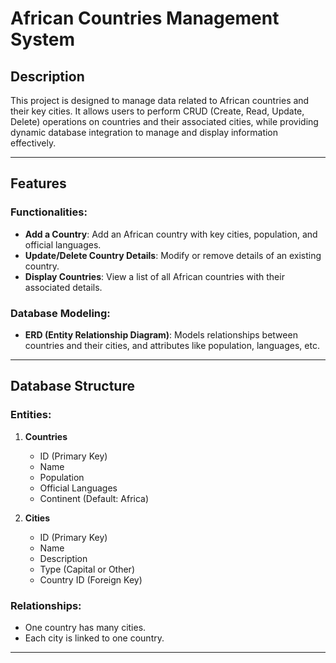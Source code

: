 # African Countries Management System

## Description
This project is designed to manage data related to African countries and their key cities. It allows users to perform CRUD (Create, Read, Update, Delete) operations on countries and their associated cities, while providing dynamic database integration to manage and display information effectively.

---

## Features

### Functionalities:
- **Add a Country**: Add an African country with key cities, population, and official languages.
- **Update/Delete Country Details**: Modify or remove details of an existing country.
- **Display Countries**: View a list of all African countries with their associated details.

### Database Modeling:
- **ERD (Entity Relationship Diagram)**: Models relationships between countries and their cities, and attributes like population, languages, etc.

---

## Database Structure

### Entities:
1. **Countries**
   - ID (Primary Key)
   - Name
   - Population
   - Official Languages
   - Continent (Default: Africa)

2. **Cities**
   - ID (Primary Key)
   - Name
   - Description
   - Type (Capital or Other)
   - Country ID (Foreign Key)

### Relationships:
- One country has many cities.
- Each city is linked to one country.

---




